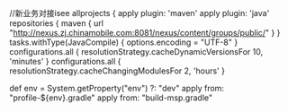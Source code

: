 //新业务对接isee
allprojects  {
  apply plugin: 'maven'
  apply plugin: 'java'
  repositories {
    maven { url "http://nexus.zj.chinamobile.com:8081/nexus/content/groups/public/" }
  }
  tasks.withType(JavaCompile) {
                options.encoding = "UTF-8"
  }
  configurations.all {
      resolutionStrategy.cacheDynamicVersionsFor 10, 'minutes' 
  }
  configurations.all {
    resolutionStrategy.cacheChangingModulesFor 2, 'hours'
  } 



def env = System.getProperty("env") ?: "dev"
apply from: "profile-${env}.gradle"
apply from: "build-msp.gradle"


